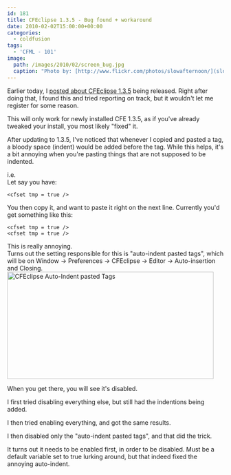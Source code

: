 ```yaml
---
id: 181
title: CFEclipse 1.3.5 - Bug found + workaround
date: 2010-02-02T15:00:00+00:00
categories:
  - coldfusion
tags:
  - 'CFML - 101'
image: 
  path: /images/2010/02/screen_bug.jpg
  caption: "Photo by: [http://www.flickr.com/photos/slowafternoon/](slowdown)"
---
```

Earlier today, I <a title="CFEclipse 1.3.5 Released" href="http://www.placona.co.uk/180/coldfusion/cfeclipse-1-3-5-released/" target="_self">posted about CFEclipse 1.3.5</a> being released. Right after doing that, I found this and tried reporting on track, but it wouldn't let me register for some reason.

This will only work for newly installed CFE 1.3.5, as if you've already tweaked your install, you most likely "fixed" it.

After updating to 1.3.5, I've noticed that whenever I copied and pasted a tag, a bloody space (indent) would be added before the tag. While this helps, it's a bit annoying when you're pasting things that are not supposed to be indented.

<div>
  i.e.
</div>

<div>
  Let say you have:
</div>

```
<cfset tmp = true />
```

<!--more-->

<div>
  You then copy it, and want to paste it right on the next line. Currently you'd get something like this:
</div>

```
<cfset tmp = true />
<cfset tmp = true />
```

<div>
  This is really annoying.
</div>

<div>
  Turns out the setting responsible for this is "auto-indent pasted tags", which will be on Window -> Preferences -> CFEclipse -> Editor -> Auto-insertion and Closing.
</div>

<div>
  <img src="http://files.placona.co.uk/cfeclipse_release/cfeclipse_bug.jpg" alt="CFEclipse Auto-Indent pasted Tags" width="480" height="249" />
</div>

When you get there, you will see it's disabled.

I first tried disabling everything else, but still had the indentions being added.

I then tried enabling everything, and got the same results.

I then disabled only the "auto-indent pasted tags", and that did the trick.

It turns out it needs to be enabled first, in order to be disabled. Must be a default variable set to true lurking around, but that indeed fixed the annoying auto-indent.
